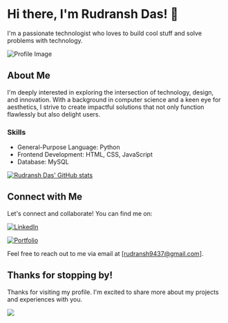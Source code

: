 # Hi there, I'm Rudransh Das! 👋

I'm a passionate technologist who loves to build cool stuff and solve problems with technology.

![Profile Image](https://media.licdn.com/dms/image/v2/D5603AQHVAkVLMetScw/profile-displayphoto-shrink_100_100/profile-displayphoto-shrink_100_100/0/1673509623934?e=1737590400&v=beta&t=oWJyFD-UWNLWrZcTuegYDLCCDjjBo7XN2i7Axf-YL3g)


## About Me

I'm deeply interested in exploring the intersection of technology, design, and innovation. With a background in computer science and a keen eye for aesthetics, I strive to create impactful solutions that not only function flawlessly but also delight users.

### Skills

- General-Purpose Language: Python 
- Frontend Development: HTML, CSS, JavaScript
- Database: MySQL


 [![Rudransh Das' GitHub stats](https://github-readme-stats.vercel.app/api/top-langs?username=rd9437&hide=scss,stylus,blade,jupyter%20notebook,shell,batchfile,dockerfile,typescript&theme=algolia&show_icons=true)](https://github.com/rd9437)

## Connect with Me

Let's connect and collaborate! You can find me on:

[![LinkedIn](https://img.shields.io/badge/LinkedIn-0077B5?style=for-the-badge&logo=linkedin&logoColor=white)](https://www.linkedin.com/in/rudranshdas)

[![Portfolio](https://img.shields.io/badge/Portfolio-255E63?style=for-the-badge&logo=About.me&logoColor=white)](https://rudransh.rf.gd)


Feel free to reach out to me via email at [rudransh9437@gmail.com].

## Thanks for stopping by!

Thanks for visiting my profile. I'm excited to share more about my projects and experiences with you.

![](https://komarev.com/ghpvc/?username=rd9437&color=green)
